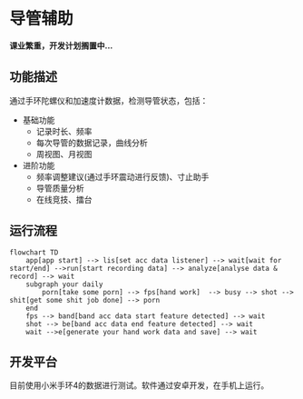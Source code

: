 # 导管辅助

**课业繁重，开发计划搁置中...**

## 功能描述

通过手环陀螺仪和加速度计数据，检测导管状态，包括：

+ 基础功能
    + 记录时长、频率
    + 每次导管的数据记录，曲线分析
    + 周视图、月视图
+ 进阶功能
    + 频率调整建议(通过手环震动进行反馈)、寸止助手
    + 导管质量分析
    + 在线竞技、擂台

## 运行流程

```mermaid
flowchart TD
    app[app start] --> lis[set acc data listener] --> wait[wait for start/end] -->run[start recording data] --> analyze[analyse data & record] --> wait
    subgraph your daily
        porn[take some porn] --> fps[hand work]  --> busy --> shot --> shit[get some shit job done] --> porn
    end
    fps --> band[band acc data start feature detected] --> wait
    shot --> be[band acc data end feature detected] --> wait
    wait -->e[generate your hand work data and save] --> wait
```

## 开发平台

目前使用小米手环4的数据进行测试。软件通过安卓开发，在手机上运行。

